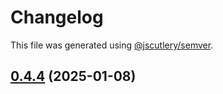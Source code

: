 # Changelog

This file was generated using [@jscutlery/semver](https://github.com/jscutlery/semver).

## [0.4.4](https://github.com/Sitecore-PD/sitecore.cloudsdk.js/compare/events-0.4.3...events-0.4.4) (2025-01-08)
